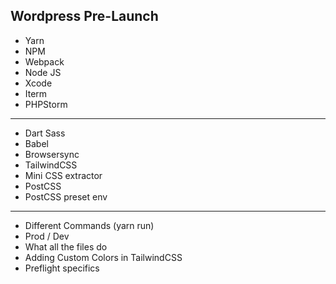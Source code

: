 ## Wordpress Pre-Launch

- Yarn
- NPM
- Webpack
- Node JS
- Xcode
- Iterm
- PHPStorm
***
- Dart Sass
- Babel
- Browsersync
- TailwindCSS
- Mini CSS extractor
- PostCSS
- PostCSS preset env
***

- Different Commands (yarn run)
- Prod / Dev
- What all the files do
- Adding Custom Colors in TailwindCSS
- Preflight specifics